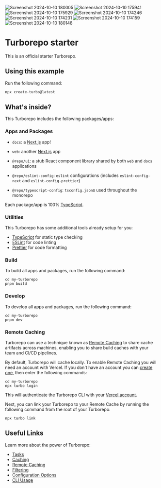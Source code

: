 ![Screenshot 2024-10-10 180005](https://github.com/user-attachments/assets/55bfa887-8f63-40b4-8f8f-3f1c5b67d7f7)
![Screenshot 2024-10-10 175941](https://github.com/user-attachments/assets/f4ac3bbb-08c3-42ba-ba6b-ec95323de883)
![Screenshot 2024-10-10 175929](https://github.com/user-attachments/assets/10127367-7357-4ad1-8697-20b0ef490268)
![Screenshot 2024-10-10 174246](https://github.com/user-attachments/assets/db072b6f-514f-47bc-9a5b-40537aaa858f)
![Screenshot 2024-10-10 174231](https://github.com/user-attachments/assets/e050c629-e757-45f7-a486-fd34bc31fa6d)
![Screenshot 2024-10-10 174159](https://github.com/user-attachments/assets/93e5ed37-0331-4f58-8afc-faf4402a3a37)
![Screenshot 2024-10-10 180148](https://github.com/user-attachments/assets/c99574d9-4c69-4c44-ba64-f67b41a1dc00)

# Turborepo starter

This is an official starter Turborepo.

## Using this example

Run the following command:

```sh
npx create-turbo@latest
```

## What's inside?

This Turborepo includes the following packages/apps:

### Apps and Packages

- `docs`: a [Next.js](https://nextjs.org/) app!

- `web`: another [Next.js](https://nextjs.org/) app
- `@repo/ui`: a stub React component library shared by both `web` and `docs` applications
- `@repo/eslint-config`: `eslint` configurations (includes `eslint-config-next` and `eslint-config-prettier`)
- `@repo/typescript-config`: `tsconfig.json`s used throughout the monorepo

Each package/app is 100% [TypeScript](https://www.typescriptlang.org/).

### Utilities

This Turborepo has some additional tools already setup for you:

- [TypeScript](https://www.typescriptlang.org/) for static type checking
- [ESLint](https://eslint.org/) for code linting
- [Prettier](https://prettier.io) for code formatting

### Build

To build all apps and packages, run the following command:

```
cd my-turborepo
pnpm build
```

### Develop

To develop all apps and packages, run the following command:

```
cd my-turborepo
pnpm dev
```

### Remote Caching

Turborepo can use a technique known as [Remote Caching](https://turbo.build/repo/docs/core-concepts/remote-caching) to share cache artifacts across machines, enabling you to share build caches with your team and CI/CD pipelines.

By default, Turborepo will cache locally. To enable Remote Caching you will need an account with Vercel. If you don't have an account you can [create one](https://vercel.com/signup), then enter the following commands:

```
cd my-turborepo
npx turbo login
```

This will authenticate the Turborepo CLI with your [Vercel account](https://vercel.com/docs/concepts/personal-accounts/overview).

Next, you can link your Turborepo to your Remote Cache by running the following command from the root of your Turborepo:

```
npx turbo link
```

## Useful Links

Learn more about the power of Turborepo:

- [Tasks](https://turbo.build/repo/docs/core-concepts/monorepos/running-tasks)
- [Caching](https://turbo.build/repo/docs/core-concepts/caching)
- [Remote Caching](https://turbo.build/repo/docs/core-concepts/remote-caching)
- [Filtering](https://turbo.build/repo/docs/core-concepts/monorepos/filtering)
- [Configuration Options](https://turbo.build/repo/docs/reference/configuration)
- [CLI Usage](https://turbo.build/repo/docs/reference/command-line-reference)


